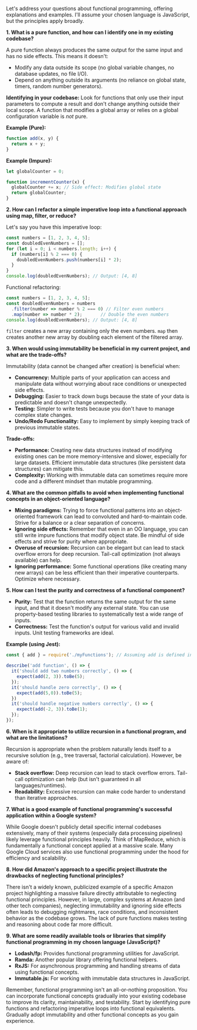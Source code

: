 Let's address your questions about functional programming, offering explanations and examples.  I'll assume your chosen language is JavaScript, but the principles apply broadly.

**1. What is a pure function, and how can I identify one in my existing codebase?**

A pure function always produces the same output for the same input and has no side effects.  This means it doesn't:

* Modify any data outside its scope (no global variable changes, no database updates, no file I/O).
* Depend on anything outside its arguments (no reliance on global state, timers, random number generators).

**Identifying in your codebase:** Look for functions that only use their input parameters to compute a result and don't change anything outside their local scope.  A function that modifies a global array or relies on a global configuration variable is *not* pure.

**Example (Pure):**

```javascript
function add(x, y) {
  return x + y;
}
```

**Example (Impure):**

```javascript
let globalCounter = 0;

function incrementCounter(x) {
  globalCounter += x; // Side effect: Modifies global state
  return globalCounter;
}
```

**2. How can I refactor a simple imperative loop into a functional approach using map, filter, or reduce?**

Let's say you have this imperative loop:

```javascript
const numbers = [1, 2, 3, 4, 5];
const doubledEvenNumbers = [];
for (let i = 0; i < numbers.length; i++) {
  if (numbers[i] % 2 === 0) {
    doubledEvenNumbers.push(numbers[i] * 2);
  }
}
console.log(doubledEvenNumbers); // Output: [4, 8]
```

Functional refactoring:

```javascript
const numbers = [1, 2, 3, 4, 5];
const doubledEvenNumbers = numbers
  .filter(number => number % 2 === 0) // Filter even numbers
  .map(number => number * 2);       // Double the even numbers
console.log(doubledEvenNumbers); // Output: [4, 8]
```

`filter` creates a new array containing only the even numbers. `map` then creates another new array by doubling each element of the filtered array.

**3. When would using immutability be beneficial in my current project, and what are the trade-offs?**

Immutability (data cannot be changed after creation) is beneficial when:

* **Concurrency:**  Multiple parts of your application can access and manipulate data without worrying about race conditions or unexpected side effects.
* **Debugging:** Easier to track down bugs because the state of your data is predictable and doesn't change unexpectedly.
* **Testing:** Simpler to write tests because you don't have to manage complex state changes.
* **Undo/Redo Functionality:**  Easy to implement by simply keeping track of previous immutable states.

**Trade-offs:**

* **Performance:** Creating new data structures instead of modifying existing ones can be more memory-intensive and slower, especially for large datasets.  Efficient immutable data structures (like persistent data structures) can mitigate this.
* **Complexity:**  Working with immutable data can sometimes require more code and a different mindset than mutable programming.

**4. What are the common pitfalls to avoid when implementing functional concepts in an object-oriented language?**

* **Mixing paradigms:**  Trying to force functional patterns into an object-oriented framework can lead to convoluted and hard-to-maintain code.  Strive for a balance or a clear separation of concerns.
* **Ignoring side effects:**  Remember that even in an OO language, you can still write impure functions that modify object state. Be mindful of side effects and strive for purity where appropriate.
* **Overuse of recursion:** Recursion can be elegant but can lead to stack overflow errors for deep recursion.  Tail-call optimization (not always available) can help.
* **Ignoring performance:**  Some functional operations (like creating many new arrays) can be less efficient than their imperative counterparts.  Optimize where necessary.


**5. How can I test the purity and correctness of a functional component?**

* **Purity:** Test that the function returns the same output for the same input, and that it doesn't modify any external state.  You can use property-based testing libraries to systematically test a wide range of inputs.
* **Correctness:** Test the function's output for various valid and invalid inputs.  Unit testing frameworks are ideal.

**Example (using Jest):**

```javascript
const { add } = require('./myFunctions'); // Assuming add is defined in myFunctions.js

describe('add function', () => {
  it('should add two numbers correctly', () => {
    expect(add(2, 3)).toBe(5);
  });
  it('should handle zero correctly', () => {
    expect(add(5,0)).toBe(5);
  })
  it('should handle negative numbers correctly', () => {
    expect(add(-2, 3)).toBe(1);
  });
});
```

**6. When is it appropriate to utilize recursion in a functional program, and what are the limitations?**

Recursion is appropriate when the problem naturally lends itself to a recursive solution (e.g., tree traversal, factorial calculation).  However, be aware of:

* **Stack overflow:**  Deep recursion can lead to stack overflow errors.  Tail-call optimization can help (but isn't guaranteed in all languages/runtimes).
* **Readability:**  Excessive recursion can make code harder to understand than iterative approaches.

**7. What is a good example of functional programming's successful application within a Google system?**

While Google doesn't publicly detail specific internal codebases extensively, many of their systems (especially data processing pipelines) likely leverage functional principles heavily.  Think of MapReduce, which is fundamentally a functional concept applied at a massive scale.  Many Google Cloud services also use functional programming under the hood for efficiency and scalability.


**8. How did Amazon's approach to a specific project illustrate the drawbacks of neglecting functional principles?**

There isn't a widely known, publicized example of a specific Amazon project highlighting a massive failure directly attributable to neglecting functional principles.  However, in large, complex systems at Amazon (and other tech companies), neglecting immutability and ignoring side effects often leads to debugging nightmares, race conditions, and inconsistent behavior as the codebase grows.  The lack of pure functions makes testing and reasoning about code far more difficult.


**9. What are some readily available tools or libraries that simplify functional programming in my chosen language (JavaScript)?**

* **Lodash/fp:** Provides functional programming utilities for JavaScript.
* **Ramda:** Another popular library offering functional helpers.
* **RxJS:** For asynchronous programming and handling streams of data using functional concepts.
* **Immutable.js:** For working with immutable data structures in JavaScript.


Remember, functional programming isn't an all-or-nothing proposition.  You can incorporate functional concepts gradually into your existing codebase to improve its clarity, maintainability, and testability.  Start by identifying pure functions and refactoring imperative loops into functional equivalents.  Gradually adopt immutability and other functional concepts as you gain experience.
